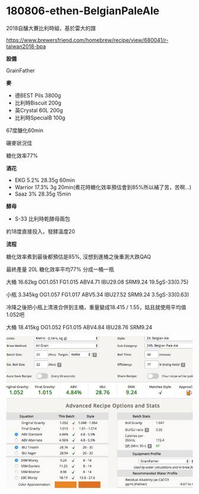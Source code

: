 # 180806-ethen-BelgianPaleAle

2018自釀大賽比利時組，基於雷大的譜

https://www.brewersfriend.com/homebrew/recipe/view/680041/r-taiwan2018-bpa

**設備**

GrainFather

**麥**

* 德BEST Pils 3800g
* 比利時Biscuit 200g
* 英Crystal 60L 200g
* 比利時SpecialB 100g

67度醣化60min

碾麥狀況佳

糖化效率77%

**酒花**

* EKG 5.2% 28.35g 60min
* Warrior 17.3% 3g 20min(煮花時糖化效率預估會到85%所以補了苦，苦啊...)
* Saaz 3% 28.35g 15min

**酵母**
 
* S-33 比利時乾酵母兩包

約18度直接投入，發酵溫度20

**流程**

糖化效率煮到最後都預估是85%, 沒想到進桶之後重測大跌QAQ

最終產量 20L 糖化效率平均77% 分成一桶一瓶

大桶 16.62kg OG1.051 FG1.015 ABV4.71 IBU29.08 SRM9.24 19.5gS-33(0.75)

小瓶 3.345kg OG1.057 FG1.017 ABV5.34 IBU27.52 SRM9.24 3.5gS-33(0.63)

冷降之後把小瓶上清液合併到主桶，重量變成18.415 / 1.55，姑且就使用平均值1.052吧

大桶 18.415kg OG1.052 FG1.015 ABV4.84 IBU28.76 SRM9.24 

![](../img/test131.png)

## 